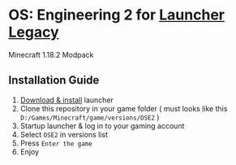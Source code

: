 # OS: Engineering 2 for [Launcher Legacy](https://llaun.ch/ru)
Minecraft 1.18.2 Modpack

## Installation Guide
1. [Download & install](https://llaun.ch/installer) launcher
2. Clone this repository in your game folder ( must looks like this `D:/Games/Minecraft/game/versions/OSE2` )
3. Startup launcher & log in to your gaming account
5. Select `OSE2` in versions list
6. Press `Enter the game`
7. Enjoy
